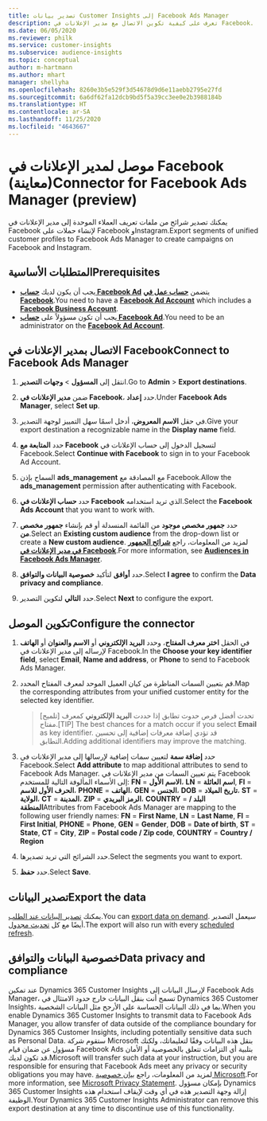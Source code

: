 ```yaml
---
title: تصدير بيانات Customer Insights إلى Facebook Ads Manager
description: تعرف على كيفية تكوين الاتصال مع مدير الإعلانات في Facebook.
ms.date: 06/05/2020
ms.reviewer: philk
ms.service: customer-insights
ms.subservice: audience-insights
ms.topic: conceptual
author: m-hartmann
ms.author: mhart
manager: shellyha
ms.openlocfilehash: 8260e3b5e529f3d54678d9d6e11aebb2795e27fd
ms.sourcegitcommit: 6a6df62fa12dcb9bd5f5a39cc3ee0e2b3988184b
ms.translationtype: HT
ms.contentlocale: ar-SA
ms.lasthandoff: 11/25/2020
ms.locfileid: "4643667"
---
```

# <a name="connector-for-facebook-ads-manager-preview"></a><span data-ttu-id="e1688-103">موصل لمدير الإعلانات في Facebook (معاينة)</span><span class="sxs-lookup"><span data-stu-id="e1688-103">Connector for Facebook Ads Manager (preview)</span></span>

<span data-ttu-id="e1688-104">يمكنك تصدير شرائح من ملفات تعريف العملاء الموحدة إلى مدير الإعلانات في Facebook لإنشاء حملات على Facebook وInstagram.</span><span class="sxs-lookup"><span data-stu-id="e1688-104">Export segments of unified customer profiles to Facebook Ads Manager to create campaigns on Facebook and Instagram.</span></span>

## <a name="prerequisites"></a><span data-ttu-id="e1688-105">المتطلبات الأساسية</span><span class="sxs-lookup"><span data-stu-id="e1688-105">Prerequisites</span></span>

- <span data-ttu-id="e1688-106">يجب أن يكون لديك [**حساب Facebook Ad**](https://www.facebook.com/business/learn/lessons/step-by-step-ads-manager-account) يتضمن [**حساب عمل في Facebook**](https://business.facebook.com/).</span><span class="sxs-lookup"><span data-stu-id="e1688-106">You need to have a [**Facebook Ad Account**](https://www.facebook.com/business/learn/lessons/step-by-step-ads-manager-account) which includes a [**Facebook Business Account**](https://business.facebook.com/).</span></span>
- <span data-ttu-id="e1688-107">يجب أن تكون مسؤولاً على [**حساب Facebook Ad**](https://www.facebook.com/business/learn/lessons/step-by-step-ads-manager-account).</span><span class="sxs-lookup"><span data-stu-id="e1688-107">You need to be an administrator on the [**Facebook Ad Account**](https://www.facebook.com/business/learn/lessons/step-by-step-ads-manager-account).</span></span>

## <a name="connect-to-facebook-ads-manager"></a><span data-ttu-id="e1688-108">الاتصال بمدير الإعلانات في Facebook</span><span class="sxs-lookup"><span data-stu-id="e1688-108">Connect to Facebook Ads Manager</span></span>

1. <span data-ttu-id="e1688-109">انتقل إلى **المسؤول** > **وجهات التصدير**.</span><span class="sxs-lookup"><span data-stu-id="e1688-109">Go to **Admin** > **Export destinations**.</span></span>

1. <span data-ttu-id="e1688-110">ضمن **مدير الإعلانات في Facebook**، حدد **إعداد**.</span><span class="sxs-lookup"><span data-stu-id="e1688-110">Under **Facebook Ads Manager**, select **Set up**.</span></span>

1. <span data-ttu-id="e1688-111">في حقل **الاسم المعروض**، أدخل اسمًا سهل التمييز لوجهة التصدير.</span><span class="sxs-lookup"><span data-stu-id="e1688-111">Give your export destination a recognizable name in the **Display name** field.</span></span>

1. <span data-ttu-id="e1688-112">حدد **المتابعة مع Facebook** لتسجيل الدخول إلى حساب الإعلانات في Facebook.</span><span class="sxs-lookup"><span data-stu-id="e1688-112">Select **Continue with Facebook** to sign in to your Facebook Ad Account.</span></span>

1. <span data-ttu-id="e1688-113">السماح بإذن **ads_management** مع المصادقة مع Facebook.</span><span class="sxs-lookup"><span data-stu-id="e1688-113">Allow the **ads_management** permission after authenticating with Facebook.</span></span>

1. <span data-ttu-id="e1688-114">حدد **حساب الإعلانات في Facebook** الذي تريد استخدامه.</span><span class="sxs-lookup"><span data-stu-id="e1688-114">Select the **Facebook Ads Account** that you want to work with.</span></span>

1. <span data-ttu-id="e1688-115">حدد **جمهور مخصص موجود** من القائمة المنسدلة أو قم بإنشاء **جمهور مخصص من**.</span><span class="sxs-lookup"><span data-stu-id="e1688-115">Select an **Existing custom audience** from the drop-down list or create a **New custom audience**.</span></span> <span data-ttu-id="e1688-116">لمزيد من المعلومات، راجع [**شرائح الجمهور في مدير الإعلانات في Facebook**](https://www.facebook.com/business/help/744354708981227?id=2469097953376494).</span><span class="sxs-lookup"><span data-stu-id="e1688-116">For more information, see [**Audiences in Facebook Ads Manager**](https://www.facebook.com/business/help/744354708981227?id=2469097953376494).</span></span>

1. <span data-ttu-id="e1688-117">حدد **أوافق** لتأكيد **خصوصية البيانات والتوافق‬**.</span><span class="sxs-lookup"><span data-stu-id="e1688-117">Select **I agree** to confirm the **Data privacy and compliance**.</span></span>

1. <span data-ttu-id="e1688-118">حدد **التالي** لتكوين التصدير.</span><span class="sxs-lookup"><span data-stu-id="e1688-118">Select **Next** to configure the export.</span></span>

## <a name="configure-the-connector"></a><span data-ttu-id="e1688-119">تكوين الموصل</span><span class="sxs-lookup"><span data-stu-id="e1688-119">Configure the connector</span></span>

1. <span data-ttu-id="e1688-120">في الحقل **اختر معرف المفتاح**، وحدد **البريد الإلكتروني** أو **الاسم والعنوان** أو **الهاتف** لإرساله إلى مدير الإعلانات في Facebook.</span><span class="sxs-lookup"><span data-stu-id="e1688-120">In the **Choose your key identifier field**, select **Email**, **Name and address**, or **Phone** to send to Facebook Ads Manager.</span></span>

1. <span data-ttu-id="e1688-121">قم بتعيين السمات المناظرة من كيان العميل الموحد لمعرف المفتاح المحدد.</span><span class="sxs-lookup"><span data-stu-id="e1688-121">Map the corresponding attributes from your unified customer entity for the selected key identifier.</span></span>
   > <span data-ttu-id="e1688-122">[تلميح] تحدث أفضل فرص حدوث تطابق إذا حددت **البريد الإلكتروني** كمعرف مفتاح.</span><span class="sxs-lookup"><span data-stu-id="e1688-122">[TIP] The best chances for a match occur if you select **Email** as key identifier.</span></span> <span data-ttu-id="e1688-123">قد تؤدي إضافة معرفات إضافية إلى تحسين التطابق.</span><span class="sxs-lookup"><span data-stu-id="e1688-123">Adding additional identifiers may improve the matching.</span></span>

1. <span data-ttu-id="e1688-124">حدد **إضافة سمة** لتعيين سمات إضافية لإرسالها إلى مدير الإعلانات في Facebook.</span><span class="sxs-lookup"><span data-stu-id="e1688-124">Select **Add attribute** to map additional attributes to send to Facebook Ads Manager.</span></span> <span data-ttu-id="e1688-125">يتم تعيين السمات من مدير الإعلانات في Facebook إلى الأسماء المألوفة التالية للمستخدم: **FN** = **الاسم الأول**، **LN** = **اسم العائلة**, **FI** = **الحرف الأول للاسم**، **PHONE** = **الهاتف**، **GEN** = **الجنس**، **DOB** = **تاريخ الميلاد**، **ST** = **الولاية**، **CT** = **المدينة**، **ZIP** = **الرمز البريدي**، **COUNTRY** = **البلد / المنطقة**</span><span class="sxs-lookup"><span data-stu-id="e1688-125">Attributes from Facebook Ads Manager are mapping to the following user friendly names: **FN** = **First Name**, **LN** = **Last Name**, **FI** = **First Initial**, **PHONE** = **Phone**, **GEN** = **Gender**, **DOB** = **Date of birth**, **ST** = **State**, **CT** = **City**, **ZIP** = **Postal code / Zip code**, **COUNTRY** = **Country / Region**</span></span>

1. <span data-ttu-id="e1688-126">حدد الشرائح التي تريد تصديرها.</span><span class="sxs-lookup"><span data-stu-id="e1688-126">Select the segments you want to export.</span></span>

1. <span data-ttu-id="e1688-127">حدد **حفظ**.</span><span class="sxs-lookup"><span data-stu-id="e1688-127">Select **Save**.</span></span>

## <a name="export-the-data"></a><span data-ttu-id="e1688-128">تصدير البيانات</span><span class="sxs-lookup"><span data-stu-id="e1688-128">Export the data</span></span>

<span data-ttu-id="e1688-129">يمكنك [تصدير البيانات عند الطلب](export-destinations.md).</span><span class="sxs-lookup"><span data-stu-id="e1688-129">You can [export data on demand](export-destinations.md).</span></span> <span data-ttu-id="e1688-130">سيعمل التصدير أيضًا مع كل [تحديث مجدول](system.md#schedule-tab).</span><span class="sxs-lookup"><span data-stu-id="e1688-130">The export will also run with every [scheduled refresh](system.md#schedule-tab).</span></span>

## <a name="data-privacy-and-compliance"></a><span data-ttu-id="e1688-131">خصوصية البيانات والتوافق</span><span class="sxs-lookup"><span data-stu-id="e1688-131">Data privacy and compliance</span></span>

<span data-ttu-id="e1688-132">عند تمكين Dynamics 365 Customer Insights لإرسال البيانات إلى  Facebook Ads Manager، تسمح أنت بنقل البيانات خارج حدود الامتثال في Dynamics 365 Customer Insights، بما في ذلك البيانات الحساسة على الأرجح مثل البيانات الشخصية.</span><span class="sxs-lookup"><span data-stu-id="e1688-132">When you enable Dynamics 365 Customer Insights to transmit data to Facebook Ads Manager, you allow transfer of data outside of the compliance boundary for Dynamics 365 Customer Insights, including potentially sensitive data such as Personal Data.</span></span> <span data-ttu-id="e1688-133">ستقوم شركة Microsoft بنقل هذه البيانات وفقًا لتعليماتك، ولكنك مسؤول عن ضمان قيام Facebook Ads بتلبية أي التزامات تتعلق بالخصوصية أو الأمان قد تكون لديك.</span><span class="sxs-lookup"><span data-stu-id="e1688-133">Microsoft will transfer such data at your instruction, but you are responsible for ensuring that Facebook Ads meet any privacy or security obligations you may have.</span></span> <span data-ttu-id="e1688-134">لمزيد من المعلومات، راجع [بيان خصوصية Microsoft](https://go.microsoft.com/fwlink/?linkid=396732).</span><span class="sxs-lookup"><span data-stu-id="e1688-134">For more information, see [Microsoft Privacy Statement](https://go.microsoft.com/fwlink/?linkid=396732).</span></span>
<span data-ttu-id="e1688-135">بإمكان مسؤول Dynamics 365 Customer Insights إزالة وجهة التصدير هذه في أي وقت لإيقاف استخدام هذه الوظيفة.</span><span class="sxs-lookup"><span data-stu-id="e1688-135">Your Dynamics 365 Customer Insights Administrator can remove this export destination at any time to discontinue use of this functionality.</span></span>
